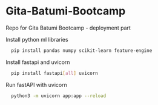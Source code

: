 # Gita-Batumi-Bootcamp
Repo for Gita Batumi Bootcamp - deployment part

Install python ml libraries

```bash
  pip install pandas numpy scikit-learn feature-engine
```

Install fastapi and uvicorn

```bash
  pip install fastapi[all] uvicorn
```

Run fastAPI with uvicorn

```bash
  python3 -m uvicorn app:app --reload
```